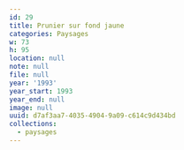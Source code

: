 ```yaml
---
id: 29
title: Prunier sur fond jaune
categories: Paysages
w: 73
h: 95
location: null
note: null
file: null
year: '1993'
year_start: 1993
year_end: null
image: null
uuid: d7af3aa7-4035-4904-9a09-c614c9d434bd
collections:
  - paysages
---
```


